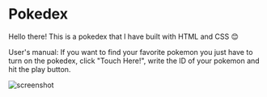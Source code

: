 # Pokedex
Hello there! This is a pokedex that I have built with HTML and CSS 😊

User's manual:
If you want to find your favorite pokemon you just have to turn on the pokedex, click "Touch Here!", write the ID of your pokemon and hit the play button.

![screenshot](https://user-images.githubusercontent.com/101192857/203114257-95927e9c-0c59-4653-932f-ee9b13205840.jpg)
